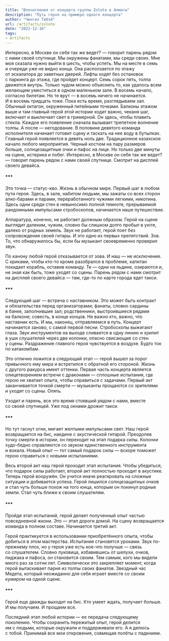 ```yaml
---
title: "Впечатления от концерта группы Zoloto в Алматы"
description: "Путь героя на примере одного концерта"
author: "Чингиз Тибэй"
url: /artifacts/zoloto
date: "2022-12-16"
tags: 
- Artifacts
---
```


<div class="auto">

Интересно, в&nbsp;Москве он&nbsp;себя так&nbsp;же ведет? &mdash;&nbsp;говорит парень рядом с&nbsp;нами своей спутнице. Мы&nbsp;окружены фанатами, мы&nbsp;среди своих. Мне моя сказала нужно выйти в&nbsp;шесть, чтобы успеть. Мы&nbsp;на&nbsp;месте в&nbsp;семь и&nbsp;очереди уже не&nbsp;видно конца. Она расползается по&nbsp;этажу от&nbsp;эскалатора до&nbsp;заветных дверей. Лифты ходят без остановок с&nbsp;паркинга до&nbsp;этажа, где пройдет концерт. Семь сорок пять, толпа движется внутрь. Только чудом можно объяснить&nbsp;то, как удалось всем желающим уместиться в&nbsp;одном маленьком зале. В&nbsp;восемь начало, согласно билетам. Но&nbsp;те&nbsp;врут&nbsp;&mdash; в&nbsp;восемь ничего не&nbsp;начинается. И&nbsp;в&nbsp;восемь тридцать тоже. Пока есть время, разглядываем зал. Обычный октагон, окруженный питейными точками. Балконы этажом выше и&nbsp;там главный герой этой истории ходит важно, чеканя шаг, включает и&nbsp;выключает свет в&nbsp;гримерной. Он&nbsp;здесь, чтобы плавить стекла. Каждое его появление сначала вызывает трепетное волнение толпы. А&nbsp;после&nbsp;&mdash; негодование. В&nbsp;половине девятого команда исполнителя начинает готовит сцену и&nbsp;таскать на&nbsp;нее воду в&nbsp;бутылках. Главный герой появляется в&nbsp;девять ноль две. Традиционное казахское начало любого мероприятия. Черный костюм на&nbsp;пару размеров больше, солнцезащитные очки и&nbsp;пафос на&nbsp;лице. Но&nbsp;только две минуты на&nbsp;сцене, истерика и&nbsp;побег. Интересно, в&nbsp;Москве он&nbsp;себя так&nbsp;же ведет? &mdash;&nbsp;говорит парень рядом с&nbsp;нами своей спутнице. Смотрит на&nbsp;дисплей своего девайса.

#### ***

Это точка&nbsp;&mdash; статус-кво. Жизнь в&nbsp;обычном мире. Первый шаг в&nbsp;любом пути героя. Здесь, в&nbsp;зале, набитом людьми, мы&nbsp;зажаты со&nbsp;всех сторон алко-барами и&nbsp;парами, переработанного чужими легкими, никотина. Здесь одни среди стен в&nbsp;невыносимо полной темноте, прерываемой рандомными импульсами стробоскопов, начинается наше путешествие.

Аппаратура, конечно, не&nbsp;работает должным образом. Герой на&nbsp;сцене выглядит далеким, чужим, словно&nbsp;бы слишком долго пробыл в&nbsp;уюте, далеко от&nbsp;родных земель. Звук не&nbsp;работает, герой поет без сопровождения своей гитары. И&nbsp;это одно из&nbsp;первых препятствий. Зов. То, что обнаружилось&nbsp;бы, если&nbsp;бы музыкант своевременно проверил звук.

По&nbsp;канону любой герой отказывается от&nbsp;зова. И&nbsp;наш&nbsp;&mdash; не&nbsp;исключение. С&nbsp;криками, чтобы кто-то кроме разобрался в&nbsp;проблеме, капитан покидает корабль, оставив команду. Те&nbsp;&mdash; одни на&nbsp;льдине, озираются&nbsp;и, не&nbsp;зная как быть, тоже уходят со&nbsp;сцены. Парень рядом с&nbsp;нами смотрит на&nbsp;дисплей своего девайса&nbsp;&mdash; там, где-то по&nbsp;карте города едет такси.

#### ***

Следующий шаг&nbsp;&mdash; встреча с&nbsp;наставником. Это может быть контракт и&nbsp;обязательства перед организаторами; фанаты, словно сардины в&nbsp;банке, заполнившие зал; родственники, выстроившиеся рядами на&nbsp;балконе; совесть, в&nbsp;конце концов. Не&nbsp;важно кто, важно, что наставник есть. И&nbsp;мы, наконец, отправляемся в&nbsp;путь. Концерт начинается заново, с&nbsp;самой первой песни. Стробоскопы выжигают глаза. Звук инструментов на&nbsp;выходе сливается в&nbsp;одну линию и&nbsp;хрипит в&nbsp;уши слушателей через две колонки, опасно свисающие со&nbsp;стен у&nbsp;сцены. Раздражение главного героя чувствуется в&nbsp;воздухе. Будто ток по&nbsp;катакомбам.

Это отлично ложится в&nbsp;следующий этап&nbsp;&mdash; герой вышел за&nbsp;порог привычного ему мира и&nbsp;встретился с&nbsp;обратной его стороной. Жизнь с&nbsp;другого ракурса имеет оттенки. Первая часть концерта является олицетворением встречи с&nbsp;драконами&nbsp;&mdash; сплошные испытания, где герою не&nbsp;хватает опыта, чтобы справиться с&nbsp;задачами. Первый акт заканчивается точкой смерти&nbsp;&mdash; музыканты прощаются со&nbsp;зрителями и&nbsp;уходят со&nbsp;сцены. Опять.

Уходит и&nbsp;парень, все это время стоявший рядом с&nbsp;нами, вместе со&nbsp;своей спутницей. Уже под окнами дрожит такси.

#### ***

Но&nbsp;тут гаснут огни, мигает желтыми импульсами свет. Наш герой возвращается на&nbsp;бис, наедине с&nbsp;акустической гитарой. Преодолев точку смерти в&nbsp;истории, он&nbsp;переходит на&nbsp;этап подарка силы. Колонки худо-бедно справляются со&nbsp;звуком единственного инструмента и&nbsp;вокала. Новый опыт&nbsp;&mdash; тот самый подарок силы&nbsp;&mdash; вскоре поможет герою справиться с&nbsp;новыми испытаниями.

Весь второй акт наш герой проходит этап испытания. Чтобы убедиться, что подарок силы работает, второй акт полностью проходит в&nbsp;акустике. Теперь герой вооружён. Он&nbsp;учится иначе реагировать на&nbsp;сложные ситуации и&nbsp;добивается успеха. Герой лишился солнцезащитных очков и&nbsp;стал чуть больше похож на&nbsp;того юнца, которым он&nbsp;покинул родные земли. Стал чуть ближе к&nbsp;своим слушателям.

#### ***

Пройдя этап испытаний, герой делает полученный опыт частью повседневной жизни. Это&nbsp;&mdash; этап дороги домой. На&nbsp;сцену возвращается команда в&nbsp;полном составе. Начинается третий акт.

Герой практикуется в&nbsp;использовании приобретённого опыта, чтобы добиться в&nbsp;этом мастерства. Испытания становятся уроками. Звук по-прежнему плох, но&nbsp;у&nbsp;героя уже есть кое-что получше&nbsp;&mdash; связь со&nbsp;слушателем. Словно луковица, избавившись от&nbsp;шелухи, очков, пиджака и&nbsp;пафоса, он&nbsp;становится своим. Тем самым, кого мы&nbsp;видели много раз за&nbsp;сотни лет. Символически это закрепляет момент, когда герой вытаскивает парня из&nbsp;толпы своих фанатов. Звездный час Медета, который неожиданно для себя играет вместе со&nbsp;своим кумиром на&nbsp;одной сцене.

#### ***

Герой еще дважды выходит на&nbsp;бис. Кто умеет ждать, получает больше. И&nbsp;мы&nbsp;получаем. И&nbsp;прощаем все.

Последний этап любой истории&nbsp;&mdash; ее&nbsp;передача следующему поколению. Чтобы сохранить пережитый опыт, герой делится им&nbsp;с&nbsp;людьми, которые окружали и&nbsp;поддерживали его. А&nbsp;я&nbsp;делюсь с&nbsp;тобой. Принимай все мои откровения, совмещая полёты с&nbsp;падением.

</div>